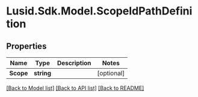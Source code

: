 # Lusid.Sdk.Model.ScopeIdPathDefinition
## Properties

Name | Type | Description | Notes
------------ | ------------- | ------------- | -------------
**Scope** | **string** |  | [optional] 

[[Back to Model list]](../README.md#documentation-for-models) [[Back to API list]](../README.md#documentation-for-api-endpoints) [[Back to README]](../README.md)

